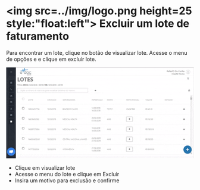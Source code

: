 # <img src=../img/logo.png height=25 style:"float:left"> Excluir um lote de faturamento

Para encontrar um lote, clique no botão de visualizar lote. Acesse o menu de opções e e clique em excluir lote.

<div class="left-float-framme framme70"> 
	<img src="../img/faturamento/excluir.gif"> <br>
</div>


<div class="right-float-framme framme28">
	<ul>
		<li>Clique em visualizar lote</li>
		<li>Acesse o menu do lote e clique em Excluir</li>
		<li>Insira um motivo para exclusão e confirme</li>
	</ul>
</div>

<div style="clear: left;"></div>